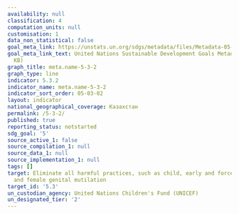 ```yaml
---
availability: null
classification: 4
computation_units: null
customisation: 1
data_non_statistical: false
goal_meta_link: https://unstats.un.org/sdgs/metadata/files/Metadata-05-03-02.pdf
goal_meta_link_text: United Nations Sustainable Development Goals Metadata (PDF 206
  KB)
graph_title: meta.name-5-3-2
graph_type: line
indicator: 5.3.2
indicator_name: meta.name-5-3-2
indicator_sort_order: 05-03-02
layout: indicator
national_geographical_coverage: Казахстан
permalink: /5-3-2/
published: true
reporting_status: notstarted
sdg_goal: '5'
source_active_1: false
source_compilation_1: null
source_data_1: null
source_implementation_1: null
tags: []
target: Eliminate all harmful practices, such as child, early and forced marriage
  and female genital mutilation
target_id: '5.3'
un_custodian_agency: United Nations Children's Fund (UNICEF)
un_designated_tier: '2'
---
```


